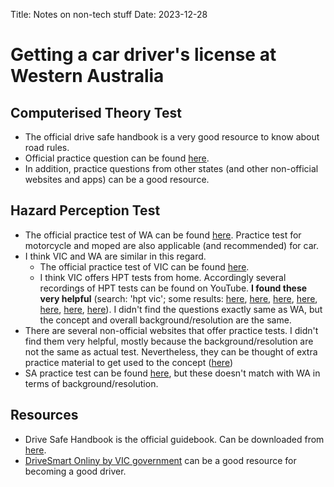 Title: Notes on non-tech stuff
Date: 2023-12-28

# Getting a car driver's license at Western Australia
## Computerised Theory Test
- The official drive safe handbook is a very good resource to know about road rules.
- Official practice question can be found [here](https://www.transport.wa.gov.au/licensing/rules-of-the-road.asp).
- In addition, practice questions from other states (and other non-official websites and apps) can be a good resource.
## Hazard Perception Test
- The official practice test of WA can be found [here](https://www.transport.wa.gov.au/licensing/hazard-perception-test.asp). Practice test for motorcycle and moped are also applicable (and recommended) for car.
- I think VIC and WA are similar in this regard. 
    - The official practice test of VIC can be found [here](https://www.vicroads.vic.gov.au/licences/your-ps/get-your-ps/hazard-perception-practice-test).
    - I think VIC offers HPT tests from home. Accordingly several recordings of HPT tests can be found on YouTube. **I found these very helpful** (search: 'hpt vic'; some results: [here](https://www.youtube.com/watch?v=NGpSJT90afk), [here](https://www.youtube.com/watch?v=nSYOsfvN0HM), [here](https://www.youtube.com/watch?v=0983GCxX3n8), [here](https://www.youtube.com/watch?v=FgQSAIkhR7o), [here](https://www.youtube.com/watch?v=DqfxnYwpeF4), [here](https://www.youtube.com/watch?v=eoVNiZoKTgA), [here](https://www.youtube.com/watch?v=H40Uu_4SDOc)). I didn't find the questions exactly same as WA, but the concept and overall background/resolution are the same.
- There are several non-official websites that offer practice tests. I didn't find them very helpful, mostly because the background/resolution are not the same as actual test. Nevertheless, they can be thought of extra practice material to get used to the concept ([here](https://www.easydrivingtest.com.au/driver-knowledge-tests/hpt/))
- SA practice test can be found [here](https://mylicence.sa.gov.au/hazard-perception-test), but these doesn't match with WA in terms of background/resolution.
## Resources
- Drive Safe Handbook is the official guidebook. Can be downloaded from [here](https://www.transport.wa.gov.au/licensing/rules-of-the-road.asp).
- [DriveSmart Onliny by VIC government](http://drivesmart.vic.gov.au/) can be a good resource for becoming a good driver.